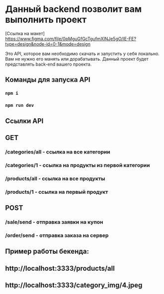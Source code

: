# Данный backend позволит вам выполнить проект

[Ссылка на макет]
https://www.figma.com/file/0pMguGfGcTgufmXlNJe5gO/IE-FE?type=design&node-id=0-1&mode=design

Это API, которое вам необходимо скачать и запустить у себя локально. Вам не нужно его манять или дорабатывать. Данный проект будет представлять back-end вашего проекта.

## Команды для запуска API

### `npm i `
### `npm run dev `

## Ссылки API

## GET
### /categories/all - ссылка на все категории
### /categories/1   - ссылка на продукты из первой категории
### /products/all   - ссылка на все продукты
### /products/1     - ссылка на первый продукт

## POST
### /sale/send      - отправка заявки на купон
### /order/send     - отправка заказа на сервер

## Пример работы бекенда:
## http://localhost:3333/products/all
## http://localhost:3333/category_img/4.jpeg